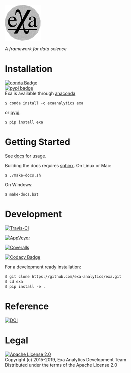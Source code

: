 [![exa logo](docs/source/static/logo.png)](https://exa-analytics.github.io) 

*A framework for data science*


# Installation
[![conda Badge](https://anaconda.org/exaanalytics/exa/badges/installer/conda.svg)](https://conda.anaconda.org/exaanalytics)  
[![pypi badge](https://badge.fury.io/py/exa.svg)](https://badge.fury.io/py/exa)  
Exa is available through [anaconda](https://www.continuum.io/downloads)

    $ conda install -c exaanalytics exa

or [pypi](https://pypi.python.org/pypi).

    $ pip install exa


# Getting Started
See [docs](https://exa-analytics.github.io/exatomic/) for usage. 

Building the docs requires [sphinx](http://www.sphinx-doc.org/en/stable). On Linux or Mac:

    $ ./make-docs.sh

On Windows:

    $ make-docs.bat


# Development
[![Travis-CI](https://travis-ci.org/exa-analytics/exa.svg?branch=master)](https://travis-ci.org/exa-analytics/exa)

[![AppVeyor](https://ci.appveyor.com/api/projects/status/j6h8pb23xduq5vqs?svg=true)](https://ci.appveyor.com/project/avmarchenko/exa)

[![Coveralls](https://coveralls.io/repos/github/exa-analytics/exa/badge.svg)](https://coveralls.io/github/exa-analytics/exa)

[![Codacy Badge](https://api.codacy.com/project/badge/Grade/d7f1c1b3e8f14153b67d54f7f7ccdd05)](https://www.codacy.com/app/exa-analytics/exa-org?utm_source=github.com&amp;utm_medium=referral&amp;utm_content=exa-analytics/exa&amp;utm_campaign=Badge_Grade)

For a development ready installation:

    $ git clone https://github.com/exa-analytics/exa.git
    $ cd exa
    $ pip install -e .


# Reference
[![DOI](https://zenodo.org/badge/23807/exa-analytics/exa.svg)](https://zenodo.org/badge/latestdoi/23807/exa-analytics/exa)  


# Legal
[![Apache License 2.0](http://img.shields.io/:license-apache-blue.svg?style=flat-square)](http://www.apache.org/licenses/LICENSE-2.0)  
Copyright (c) 2015-2019, Exa Analytics Development Team  
Distributed under the terms of the Apache License 2.0  
